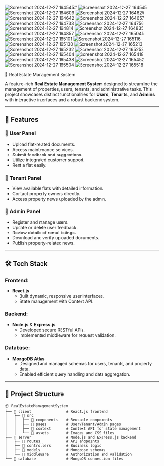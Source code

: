 ![Screenshot 2024-12-27 164545](https://github.com/user-attachments/assets/14e42869-d7f5-4792-9034-2967954f2696)# 
![Screenshot 2024-12-27 164545](https://github.com/user-attachments/assets/f0e833e0-d881-46e9-b362-7bcc7688cbff)
![Screenshot 2024-12-27 164609](https://github.com/user-attachments/assets/f2a584e9-9c2c-4c6c-bab8-a9d1f8556cea)
![Screenshot 2024-12-27 164625](https://github.com/user-attachments/assets/df09b722-3d76-4a6f-ab87-76824dd3a4b9)
![Screenshot 2024-12-27 164642](https://github.com/user-attachments/assets/4ba9f627-354c-45c4-9ee9-7e580785c496)
![Screenshot 2024-12-27 164657](https://github.com/user-attachments/assets/3a1b1ab8-2e1c-4de3-9e50-c28670b3a05b)
![Screenshot 2024-12-27 164733](https://github.com/user-attachments/assets/befcdbbb-fb4c-40f5-bf5c-de73dec2909c)
![Screenshot 2024-12-27 164756](https://github.com/user-attachments/assets/f08ab0aa-d61b-4ea3-bf61-b3493fa73bb9)
![Screenshot 2024-12-27 164814](https://github.com/user-attachments/assets/65c272c0-4f4e-4e3a-ab98-5a96e3d4d642)
![Screenshot 2024-12-27 164835](https://github.com/user-attachments/assets/6c707eca-8647-48d8-a58e-9db02f0253d5)
![Screenshot 2024-12-27 164857](https://github.com/user-attachments/assets/9bb5e3e1-7364-4f1d-893b-cb9480f56d67)
![Screenshot 2024-12-27 165045](https://github.com/user-attachments/assets/1e29ea59-4561-4225-a0bc-219bee0b3c64)
![Screenshot 2024-12-27 165101](https://github.com/user-attachments/assets/7168c438-3bc8-4836-8cdb-a6a7489f5795)
![Screenshot 2024-12-27 165116](https://github.com/user-attachments/assets/daca602c-954b-4f9d-9811-1150b5a2a51d)
![Screenshot 2024-12-27 165130](https://github.com/user-attachments/assets/dc28d9ec-1297-464c-996d-295737f3671a)
![Screenshot 2024-12-27 165213](https://github.com/user-attachments/assets/f6ad7c06-c081-42fe-9e15-b49b6c82ba3a)
![Screenshot 2024-12-27 165232](https://github.com/user-attachments/assets/001870ca-53d9-4bdb-b3dd-d92270502003)
![Screenshot 2024-12-27 165253](https://github.com/user-attachments/assets/19edb69b-7cc1-4b6f-846c-051a66332994)
![Screenshot 2024-12-27 165404](https://github.com/user-attachments/assets/8752972d-634c-4778-9c17-95a446330e48)
![Screenshot 2024-12-27 165418](https://github.com/user-attachments/assets/1caa9e84-9ebd-4269-b1a1-260b347d95a9)
![Screenshot 2024-12-27 165438](https://github.com/user-attachments/assets/db9b63f0-bffd-4b87-9b10-cb8d179b11a0)
![Screenshot 2024-12-27 165452](https://github.com/user-attachments/assets/cfa78c6f-f16d-433c-9358-6c158ce61e50)
![Screenshot 2024-12-27 165504](https://github.com/user-attachments/assets/8fd2a78b-7e19-436f-8d33-ab87c70ff705)
![Screenshot 2024-12-27 165518](https://github.com/user-attachments/assets/abae96c7-c11d-4528-b0fc-647a5dff3390)

🏡 Real Estate Management System  

A feature-rich **Real Estate Management System** designed to streamline the management of properties, users, tenants, and administrative tasks. This project showcases distinct functionalities for **Users**, **Tenants**, and **Admins** with interactive interfaces and a robust backend system.  

---

## 🚀 Features  

### 🔹 **User Panel**  
- Upload flat-related documents.  
- Access maintenance services.  
- Submit feedback and suggestions.  
- Utilize integrated customer support.  
- Rent a flat easily.  

### 🔹 **Tenant Panel**  
- View available flats with detailed information.  
- Contact property owners directly.  
- Access property news uploaded by the admin.  

### 🔹 **Admin Panel**  
- Register and manage users.  
- Update or delete user feedback.  
- Review details of rental listings.  
- Download and verify uploaded documents.  
- Publish property-related news.  

---

## 🛠️ Tech Stack  

### Frontend:  
- **React.js**  
  - Built dynamic, responsive user interfaces.  
  - State management with Context API.  

### Backend:  
- **Node.js** & **Express.js**  
  - Developed secure RESTful APIs.  
  - Implemented middleware for request validation.  

### Database:  
- **MongoDB Atlas**  
  - Designed and managed schemas for users, tenants, and property data.  
  - Enabled efficient query handling and data aggregation.  

---

## 📂 Project Structure  

```plaintext
📦 RealEstateManagementSystem  
├── 📂 client                # React.js frontend  
│   ├── 📂 src  
│   │   ├── 📂 components    # Reusable components  
│   │   ├── 📂 pages         # User/Tenant/Admin pages  
│   │   ├── 📂 context       # Context API for state management  
│   │   └── 📂 assets        # Images and CSS files  
├── 📂 server                # Node.js and Express.js backend  
│   ├── 📂 routes            # API endpoints  
│   ├── 📂 controllers       # Business logic  
│   ├── 📂 models            # Mongoose schemas  
│   └── 📂 middleware        # Authorization and validation  
└── 📂 database              # MongoDB connection files  
